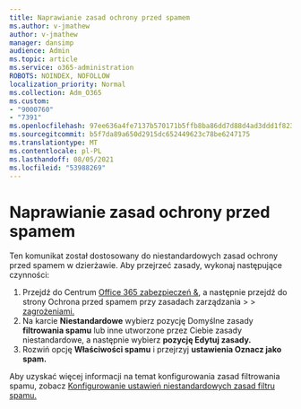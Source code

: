 ```yaml
---
title: Naprawianie zasad ochrony przed spamem
ms.author: v-jmathew
author: v-jmathew
manager: dansimp
audience: Admin
ms.topic: article
ms.service: o365-administration
ROBOTS: NOINDEX, NOFOLLOW
localization_priority: Normal
ms.collection: Adm_O365
ms.custom:
- "9000760"
- "7391"
ms.openlocfilehash: 97ee636a4fe7137b570171b5ffb8ba86dd7d88d4ad3ddd1f823cfb3937c61c5b
ms.sourcegitcommit: b5f7da89a650d2915dc652449623c78be6247175
ms.translationtype: MT
ms.contentlocale: pl-PL
ms.lasthandoff: 08/05/2021
ms.locfileid: "53988269"
---
```

# <a name="fix-anti-spam-policy"></a>Naprawianie zasad ochrony przed spamem

Ten komunikat został dostosowany do niestandardowych zasad ochrony przed spamem w dzierżawie. Aby przejrzeć zasady, wykonaj następujące czynności:

1. Przejdź do Centrum [Office 365 zabezpieczeń &](https://go.microsoft.com/fwlink/p/?linkid=2077143), a następnie przejdź do strony Ochrona przed spamem przy zasadach zarządzania  >    >  [zagrożeniami.](https://go.microsoft.com/fwlink/?linkid=2101518)
2. Na karcie **Niestandardowe** wybierz pozycję Domyślne zasady **filtrowania spamu** lub inne utworzone przez Ciebie zasady niestandardowe, a następnie wybierz **pozycję Edytuj zasady.**
3. Rozwiń opcję **Właściwości spamu** i przejrzyj **ustawienia Oznacz jako spam.**

Aby uzyskać więcej informacji na temat konfigurowania zasad filtrowania spamu, zobacz [Konfigurowanie ustawień niestandardowych zasad filtru spamu.](https://go.microsoft.com/fwlink/?linkid=2101054)
